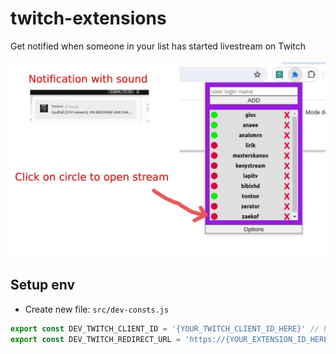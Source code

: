 # twitch-extensions

Get notified when someone in your list has started livestream on Twitch

![how to](howTo.jpg)


## Setup env

- Create new file: `src/dev-consts.js`
```js
export const DEV_TWITCH_CLIENT_ID = '{YOUR_TWITCH_CLIENT_ID_HERE}' // https://dev.twitch.tv/console/apps
export const DEV_TWITCH_REDIRECT_URL = 'https://{YOUR_EXTENSION_ID_HERE}.chromiumapp.org/' 
```


